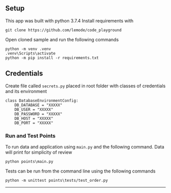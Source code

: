 ## Setup
This app was built with python 3.7.4 
Install requirements with
```
git clone https://github.com/lemode/code_playground
```

Open cloned sample and run the following commands
```
python -m venv .venv
.venv\Scripts\activate
python -m pip install -r requirements.txt
```

## Credentials
Create file called `secrets.py` placed in root folder with classes of credentials and its environment

```
class DatabaseEnvironmentConfig:
    DB_DATABASE = "XXXXX"
    DB_USER = "XXXXX"
    DB_PASSWORD = "XXXXX"
    DB_HOST = "XXXXX"
    DB_PORT = "XXXXX"
```

### Run and Test Points
To run data and application using `main.py` and the following command.
Data will print for simplicity of review
```
python points\main.py
```

Tests can be run from the command line using the following commands
```
python -m unittest points\tests/test_order.py
```
---- 

